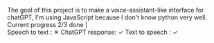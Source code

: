 The goal of this project is to make a voice-assistant-like interface for chatGPT, I'm using JavaScript because I don't know python very well.
Current progress 2/3 done |  
   Speech to text  : ✕
   ChatGPT response: ✓
   Text to speech  : ✓
